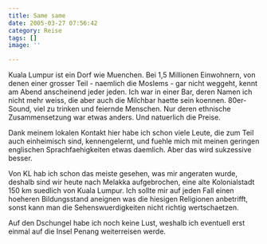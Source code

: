 ```yaml
---
title: Same same
date: 2005-03-27 07:56:42
category: Reise
tags: []
image: ''

---
```


Kuala Lumpur ist ein Dorf wie Muenchen. Bei 1,5 Millionen Einwohnern, von denen einer grosser Teil - naemlich die Moslems - gar nicht weggeht, kennt am Abend anscheinend jeder jeden. Ich war in einer Bar, deren Namen ich nicht mehr weiss, die aber auch die Milchbar haette sein koennen. 80er-Sound, viel zu trinken und feiernde Menschen. Nur deren ethnische Zusammensetzung war etwas anders. Und natuerlich die Preise.

Dank meinem lokalen Kontakt hier habe ich schon viele Leute, die zum Teil auch einheimisch sind, kennengelernt, und fuehle mich mit meinen geringen englischen Sprachfaehigkeiten etwas daemlich. Aber das wird sukzessive besser.

Von KL hab ich schon das meiste gesehen, was mir angeraten wurde, deshalb sind wir heute nach Melakka aufgebrochen, eine alte Kolonialstadt 150 km suedlich von Kuala Lumpur. Ich sollte mir auf jeden Fall einen hoeheren Bildungsstand aneignen was die hiesigen Religionen anbetrifft, sonst kann man die Sehenswuerdigkeiten nicht richtig wertschaetzen.

Auf den Dschungel habe ich noch keine Lust, weshalb ich eventuell erst einmal auf die Insel Penang weiterreisen werde.
